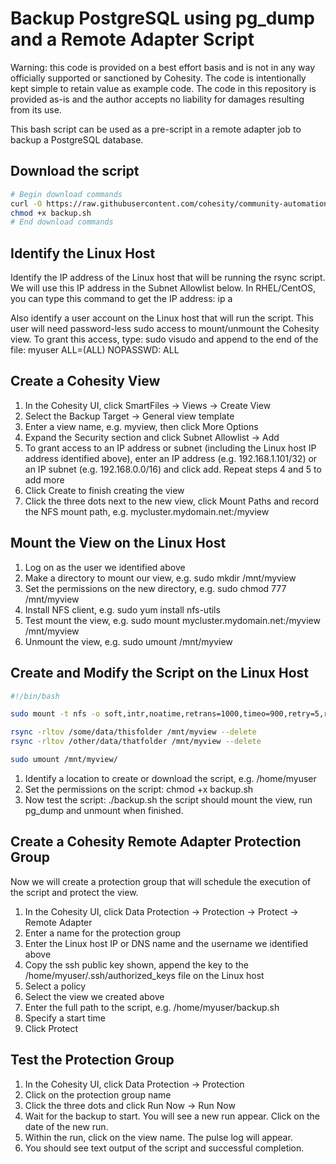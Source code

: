 # Backup PostgreSQL using pg_dump and a Remote Adapter Script

Warning: this code is provided on a best effort basis and is not in any way officially supported or sanctioned by Cohesity. The code is intentionally kept simple to retain value as example code. The code in this repository is provided as-is and the author accepts no liability for damages resulting from its use.

This bash script can be used as a pre-script in a remote adapter job to backup a PostgreSQL database.

## Download the script

```bash
# Begin download commands
curl -O https://raw.githubusercontent.com/cohesity/community-automation-samples/main/remoteAdapter/pgdumpBackup/backup.sh
chmod +x backup.sh
# End download commands
```

## Identify the Linux Host

Identify the IP address of the Linux host that will be running the rsync script. We will use this IP address in the Subnet Allowlist below. In RHEL/CentOS, you can type this command to get the IP address: ip a

Also identify a user account on the Linux host that will run the script. This user will need password-less sudo access to mount/unmount the Cohesity view. To grant this access, type: sudo visudo and append to the end of the file:  myuser ALL=(ALL) NOPASSWD: ALL

## Create a Cohesity View

1. In the Cohesity UI, click SmartFiles -> Views -> Create View
2. Select the Backup Target -> General view template
3. Enter a view name, e.g. myview, then click More Options
4. Expand the Security section and click Subnet Allowlist -> Add
5. To grant access to an IP address or subnet (including the Linux host IP address identified above), enter an IP address (e.g. 192.168.1.101/32) or an IP subnet (e.g. 192.168.0.0/16) and click add. Repeat steps 4 and 5 to add more
6. Click Create to finish creating the view
7. Click the three dots next to the new view, click Mount Paths and record the NFS mount path, e.g. mycluster.mydomain.net:/myview

## Mount the View on the Linux Host

1. Log on as the user we identified above
2. Make a directory to mount our view, e.g. sudo mkdir /mnt/myview
3. Set the permissions on the new directory, e.g. sudo chmod 777 /mnt/myview
4. Install NFS client, e.g. sudo yum install nfs-utils
5. Test mount the view, e.g. sudo mount mycluster.mydomain.net:/myview /mnt/myview
6. Unmount the view, e.g. sudo umount /mnt/myview

## Create and Modify the Script on the Linux Host

```bash
#!/bin/bash

sudo mount -t nfs -o soft,intr,noatime,retrans=1000,timeo=900,retry=5,rsize=1048576,wsize=1048576,nolock mycohesity.mydomain.net:/myview /mnt/myview/

rsync -rltov /some/data/thisfolder /mnt/myview --delete
rsync -rltov /other/data/thatfolder /mnt/myview --delete

sudo umount /mnt/myview/
```

1. Identify a location to create or download the script, e.g. /home/myuser
2. Set the permissions on the script: chmod +x backup.sh
3. Now test the script: ./backup.sh the script should mount the view, run pg_dump and unmount when finished.

## Create a Cohesity Remote Adapter Protection Group

Now we will create a protection group that will schedule the execution of the script and protect the view.

1. In the Cohesity UI, click Data Protection -> Protection -> Protect -> Remote Adapter
2. Enter a name for the protection group
3. Enter the Linux host IP or DNS name and the username we identified above
4. Copy the ssh public key shown, append the key to the /home/myuser/.ssh/authorized_keys file on the Linux host
5. Select a policy
6. Select the view we created above
7. Enter the full path to the script, e.g. /home/myuser/backup.sh
8. Specify a start time
9. Click Protect

## Test the Protection Group

1. In the Cohesity UI, click Data Protection -> Protection
2. Click on the protection group name
3. Click the three dots and click Run Now -> Run Now
4. Wait for the backup to start. You will see a new run appear. Click on the date of the new run.
5. Within the run, click on the view name. The pulse log will appear.
6. You should see text output of the script and successful completion.
